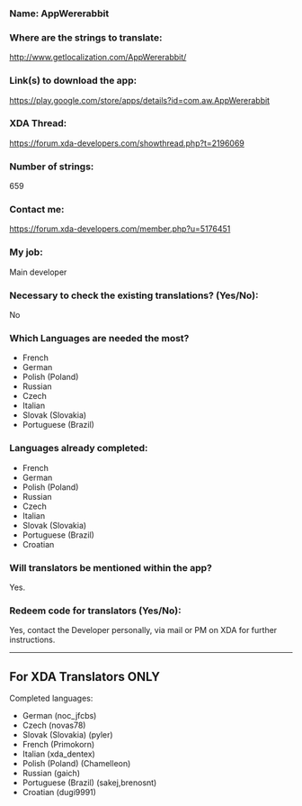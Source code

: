 <!-- Name of your app -->
### Name: AppWererabbit

<!-- Provide a public accessible link, where the translation can be discussed and improved. (paid platforms are not allowed) -->
### Where are the strings to translate:
http://www.getlocalization.com/AppWererabbit/  

### Link(s) to download the app:
https://play.google.com/store/apps/details?id=com.aw.AppWererabbit  

<!-- Optional -->
### XDA Thread:
https://forum.xda-developers.com/showthread.php?t=2196069  

### Number of strings:
659  
  
<!-- Provide an email address, your account on social networks...-->
### Contact me:
https://forum.xda-developers.com/member.php?u=5176451  
  
<!-- Tell us if you are the main developer, community manager, designer,...-->
### My job:
Main developer  

<!-- If you only want to receive translations for untranslated strings only -->
### Necessary to check the existing translations? (Yes/No):
No

<!-- Optional -->
### Which Languages are needed the most?
* French
* German
* Polish (Poland)
* Russian
* Czech
* Italian
* Slovak (Slovakia)
* Portuguese (Brazil)

### Languages already completed:
* French
* German
* Polish (Poland)
* Russian
* Czech
* Italian
* Slovak (Slovakia)
* Portuguese (Brazil)
* Croatian

<!-- Credits are always appreciated -->
### Will translators be mentioned within the app?
Yes.

<!-- Some developers offer redeem codes to thank translators and/or to help them to translate strings that are specific to PRO features. Please explain how to request one -->
### Redeem code for translators (Yes/No):
Yes, contact the Developer personally, via mail or PM on XDA for further instructions.

***

## For XDA Translators ONLY
Completed languages:
<!-- Add your XDA username next to your language(s) -->
* German (noc_jfcbs)
* Czech (novas78)
* Slovak (Slovakia) (pyler)
* French (Primokorn)
* Italian (xda_dentex)
* Polish (Poland) (Chamelleon)
* Russian (gaich)
* Portuguese (Brazil) (sakej,brenosnt)
* Croatian (dugi9991)
